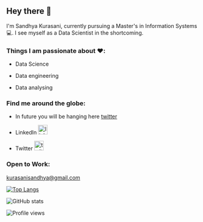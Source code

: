 ## Hey there :wave:

I'm Sandhya Kurasani, currently pursuing a Master's in Information Systems :computer:. I see myself as a Data Scientist in the shortcoming. 

### Things I am passionate about :heart::

- Data Science

* Data engineering

+ Data analysing

### Find me around the globe:

- In future you will be hanging here [twitter](https://github.com/Sandhya58)  

* LinkedIn  [<img src='https://cdn.jsdelivr.net/npm/simple-icons@3.0.1/icons/linkedin.svg' alt='linkedin' height='25'>](https://www.linkedin.com/in/https://www.linkedin.com/in/sandhyakurasani//)  

+ Twitter [<img src='https://cdn.jsdelivr.net/npm/simple-icons@3.0.1/icons/twitter.svg' alt='twitter' height='25'>](https://twitter.com/https://twitter.com/KurasaniSandhya)  

### **Open to Work:**

kurasanisandhya@gmail.com

[![Top Langs](https://github-readme-stats.vercel.app/api/top-langs/?username=Sandhya58)](https://github.com/anuraghazra/github-readme-stats)

![GitHub stats](https://github-readme-stats.vercel.app/api?username=Sandhya58&show_icons=true)   

![Profile views](https://gpvc.arturio.dev/Sandhya58) 


